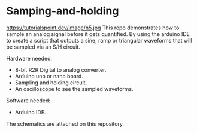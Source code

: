 # Samping-and-holding
<https://tutorialspoint.dev/image/n5.jpg>
This repo demonstrates how to sample an analog signal  before it gets quantified. By using the arduino IDE to create a script that outputs a sine, ramp or triangular waveforms that will be sampled via an S/H circuit.

Hardware needed:

* 8-bit R2R Digital to analog converter.
* Arduino uno or nano board.
* Sampling and holding circuit.
* An oscilloscope to see the sampled waveforms.

Software needed:

* Arduino IDE.

The schematics are attached on this repository.
